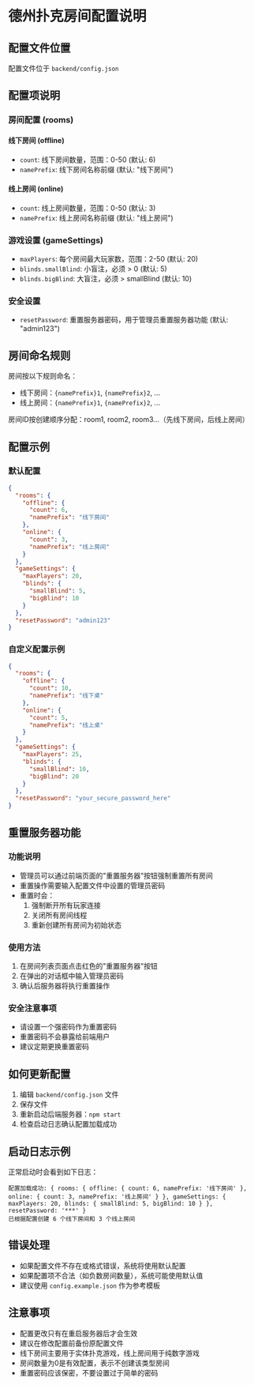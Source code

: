 # 德州扑克房间配置说明

## 配置文件位置

配置文件位于 `backend/config.json`

## 配置项说明

### 房间配置 (rooms)

#### 线下房间 (offline)
- `count`: 线下房间数量，范围：0-50 (默认: 6)
- `namePrefix`: 线下房间名称前缀 (默认: "线下房间")

#### 线上房间 (online)  
- `count`: 线上房间数量，范围：0-50 (默认: 3)
- `namePrefix`: 线上房间名称前缀 (默认: "线上房间")

### 游戏设置 (gameSettings)
- `maxPlayers`: 每个房间最大玩家数，范围：2-50 (默认: 20)
- `blinds.smallBlind`: 小盲注，必须 > 0 (默认: 5)
- `blinds.bigBlind`: 大盲注，必须 > smallBlind (默认: 10)

### 安全设置
- `resetPassword`: 重置服务器密码，用于管理员重置服务器功能 (默认: "admin123")

## 房间命名规则

房间按以下规则命名：
- 线下房间：`{namePrefix}1`, `{namePrefix}2`, ...
- 线上房间：`{namePrefix}1`, `{namePrefix}2`, ...

房间ID按创建顺序分配：room1, room2, room3...（先线下房间，后线上房间）

## 配置示例

### 默认配置
```json
{
  "rooms": {
    "offline": {
      "count": 6,
      "namePrefix": "线下房间"
    },
    "online": {
      "count": 3,
      "namePrefix": "线上房间"
    }
  },
  "gameSettings": {
    "maxPlayers": 20,
    "blinds": {
      "smallBlind": 5,
      "bigBlind": 10
    }
  },
  "resetPassword": "admin123"
}
```

### 自定义配置示例
```json
{
  "rooms": {
    "offline": {
      "count": 10,
      "namePrefix": "线下桌"
    },
    "online": {
      "count": 5,
      "namePrefix": "线上桌"
    }
  },
  "gameSettings": {
    "maxPlayers": 25,
    "blinds": {
      "smallBlind": 10,
      "bigBlind": 20
    }
  },
  "resetPassword": "your_secure_password_here"
}
```

## 重置服务器功能

### 功能说明
- 管理员可以通过前端页面的"重置服务器"按钮强制重置所有房间
- 重置操作需要输入配置文件中设置的管理员密码
- 重置时会：
  1. 强制断开所有玩家连接
  2. 关闭所有房间线程
  3. 重新创建所有房间为初始状态

### 使用方法
1. 在房间列表页面点击红色的"重置服务器"按钮
2. 在弹出的对话框中输入管理员密码
3. 确认后服务器将执行重置操作

### 安全注意事项
- 请设置一个强密码作为重置密码
- 重置密码不会暴露给前端用户
- 建议定期更换重置密码

## 如何更新配置

1. 编辑 `backend/config.json` 文件
2. 保存文件
3. 重新启动后端服务器：`npm start`
4. 检查启动日志确认配置加载成功

## 启动日志示例

正常启动时会看到如下日志：
```
配置加载成功: { rooms: { offline: { count: 6, namePrefix: '线下房间' }, online: { count: 3, namePrefix: '线上房间' } }, gameSettings: { maxPlayers: 20, blinds: { smallBlind: 5, bigBlind: 10 } }, resetPassword: '***' }
已根据配置创建 6 个线下房间和 3 个线上房间
```

## 错误处理

- 如果配置文件不存在或格式错误，系统将使用默认配置
- 如果配置项不合法（如负数房间数量），系统可能使用默认值
- 建议使用 `config.example.json` 作为参考模板

## 注意事项

- 配置更改只有在重启服务器后才会生效
- 建议在修改配置前备份原配置文件
- 线下房间主要用于实体扑克游戏，线上房间用于纯数字游戏
- 房间数量为0是有效配置，表示不创建该类型房间
- 重置密码应该保密，不要设置过于简单的密码 